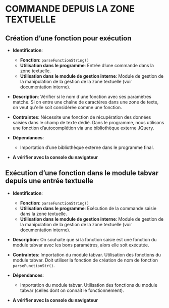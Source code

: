 # COMMANDE DEPUIS LA ZONE TEXTUELLE

## Création d’une fonction pour exécution

- **Identification**: 
  - **Fonction**: `parseFunctionString()`
  - **Utilisation dans le programme**: Entrée d’une commande dans la zone textuelle.
  - **Utilisation dans le module de gestion interne**: Module de gestion de la manipulation de la gestion de la zone textuelle (voir documentation interne).

- **Description**: Vérifier si le nom d'une fonction avec ses paramètres matche. Si on entre une chaîne de caractères dans une zone de texte, on veut qu'elle soit considérée comme une fonction.

- **Contraintes**: Nécessite une fonction de récupération des données saisies dans le champ de texte dédié. Dans le programme, nous utilisons une fonction d’autocomplétion via une bibliothèque externe JQuery.

- **Dépendances**: 
  - Importation d’une bibliothèque externe dans le programme final.

- **A vérifier avec la console du navigateur**

## Exécution d’une fonction dans le module tabvar depuis une entrée textuelle

- **Identification**: 
  - **Fonction**: `parseFunctionString()`
  - **Utilisation dans le programme**: Exécution de la commande saisie dans la zone textuelle.
  - **Utilisation dans le module de gestion interne**: Module de gestion de la manipulation de la gestion de la zone textuelle (voir documentation interne).

- **Description**: On souhaite que si la fonction saisie est une fonction du module tabvar avec les bons paramètres, alors elle soit exécutée.

- **Contraintes**: Importation du module tabvar. Utilisation des fonctions du module tabvar. Doit utiliser la fonction de création de nom de fonction `parseFunctionStr()`.

- **Dépendances**: 
  - Importation du module tabvar. Utilisation des fonctions du module tabvar (celles dont on connaît le fonctionnement).

- **A vérifier avec la console du navigateur**
